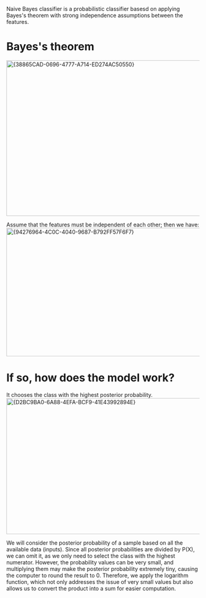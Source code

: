 Naive Bayes classifier is a probabilistic classifier basesd on applying Bayes's theorem with strong independence assumptions between the features.
# Bayes's theorem
<img width="973" height="406" alt="{38865CAD-0696-4777-A714-ED274AC50550}" src="https://github.com/user-attachments/assets/b4bf964e-cf4c-41ee-a28c-25743507d0ba"/>


Assume that the features must be independent of each other; then we have:
<img width="955" height="335" alt="{94276964-4C0C-4040-9687-B792FF57F6F7}" src="https://github.com/user-attachments/assets/92260d9d-bf76-4a3c-ad4b-ec02b887c874" />

# If so, how does the model work?
It chooses the class with the highest posterior probability.
<img width="887" height="355" alt="{D2BC9BA0-6A88-4EFA-BCF9-41E43992894E}" src="https://github.com/user-attachments/assets/50131536-7e5a-4f04-8dda-1dedc7b47c92" />

We will consider the posterior probability of a sample based on all the available data (inputs). Since all posterior probabilities are divided by 
P(X), we can omit it, as we only need to select the class with the highest numerator. However, the probability values can be very small, and multiplying them may make the posterior probability extremely tiny, causing the computer to round the result to 0. Therefore, we apply the logarithm function, which not only addresses the issue of very small values but also allows us to convert the product into a sum for easier computation.






